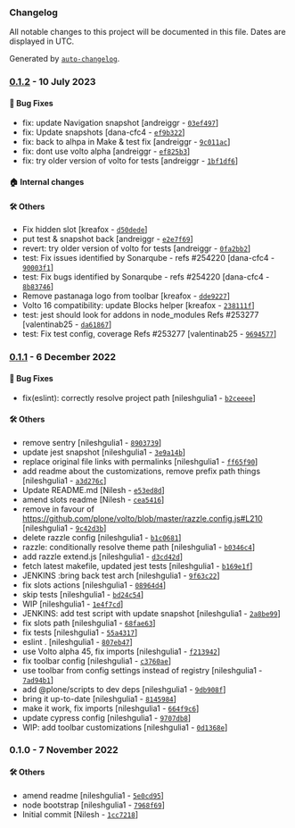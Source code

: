 ### Changelog

All notable changes to this project will be documented in this file. Dates are displayed in UTC.

Generated by [`auto-changelog`](https://github.com/CookPete/auto-changelog).

### [0.1.2](https://github.com/eea/volto-slots/compare/0.1.1...0.1.2) - 10 July 2023

#### :bug: Bug Fixes

- fix: update Navigation snapshot [andreiggr - [`03ef497`](https://github.com/eea/volto-slots/commit/03ef4979471109a368b0337362aae6e06d85a565)]
- fix: Update snapshots [dana-cfc4 - [`ef9b322`](https://github.com/eea/volto-slots/commit/ef9b3225e65ed475affda91af3bc2cd86f0d0d46)]
- fix: back to alhpa in Make & test fix [andreiggr - [`9c011ac`](https://github.com/eea/volto-slots/commit/9c011acccc683e9a01fe8afdfe543fd102248d9c)]
- fix: dont use volto alpha [andreiggr - [`ef825b3`](https://github.com/eea/volto-slots/commit/ef825b31746eb22acef0a10b70799af9dc8bcd8a)]
- fix: try older version of volto for tests [andreiggr - [`1bf1df6`](https://github.com/eea/volto-slots/commit/1bf1df6aea7a81eb43692264b0f96c3cd11f4158)]

#### :house: Internal changes


#### :hammer_and_wrench: Others

- Fix hidden slot [kreafox - [`d50dede`](https://github.com/eea/volto-slots/commit/d50dedee9a1e0c5f146cbb4e3cb6be09927fe1e0)]
- put test & snapshot back [andreiggr - [`e2e7f69`](https://github.com/eea/volto-slots/commit/e2e7f69f9bc5c6ce5bb4f732edf1b923a55be096)]
- revert: try older version of volto for tests [andreiggr - [`0fa2bb2`](https://github.com/eea/volto-slots/commit/0fa2bb246bab6d96ae75fc7025df752ff613ea3e)]
- test: Fix issues identified by Sonarqube - refs #254220 [dana-cfc4 - [`90003f1`](https://github.com/eea/volto-slots/commit/90003f13fd1f26b9a42c6efbedd116ea8df3483e)]
- test: Fix bugs identified by Sonarqube - refs #254220 [dana-cfc4 - [`8b83746`](https://github.com/eea/volto-slots/commit/8b83746e8527dacf0b5d9f56818416fe3464d511)]
- Remove pastanaga logo from toolbar [kreafox - [`dde9227`](https://github.com/eea/volto-slots/commit/dde9227838c87f225266dd777bd50e4637518aae)]
- Volto 16 compatibility: update Blocks helper [kreafox - [`238111f`](https://github.com/eea/volto-slots/commit/238111fab07f28cef1aa79556bc7a2950887db9b)]
- test: jest should look for addons in node_modules Refs #253277 [valentinab25 - [`da61867`](https://github.com/eea/volto-slots/commit/da6186737ece066b570a98e2dbe2364a348f67b1)]
- test: Fix test config, coverage Refs #253277 [valentinab25 - [`9694577`](https://github.com/eea/volto-slots/commit/96945777518097f6bfa922450d6af4a15d25a9ff)]
### [0.1.1](https://github.com/eea/volto-slots/compare/0.1.0...0.1.1) - 6 December 2022

#### :bug: Bug Fixes

- fix(eslint): correctly resolve project path [nileshgulia1 - [`b2ceeee`](https://github.com/eea/volto-slots/commit/b2ceeeee81dd770c70dad48e489516cdff0d7335)]

#### :hammer_and_wrench: Others

- remove sentry [nileshgulia1 - [`8903739`](https://github.com/eea/volto-slots/commit/8903739488fc8b659922333a74c7af1bc7ef9020)]
- update jest snapshot [nileshgulia1 - [`3e9a14b`](https://github.com/eea/volto-slots/commit/3e9a14bbcc4af79b1102174a99b0cb83626a64ff)]
- replace original file links with permalinks [nileshgulia1 - [`ff65f90`](https://github.com/eea/volto-slots/commit/ff65f90abf93309ca139bd3476a6b48125855a34)]
- add readme about the customizations, remove prefix path things [nileshgulia1 - [`a3d276c`](https://github.com/eea/volto-slots/commit/a3d276c66f7a3597159a29530b055bd7175d0f58)]
- Update README.md [Nilesh - [`e53ed8d`](https://github.com/eea/volto-slots/commit/e53ed8d5ed6e747ff7bd6f20596723798a94abb0)]
- amend slots readme [Nilesh - [`cea5416`](https://github.com/eea/volto-slots/commit/cea5416026f9ae5c8018872d4228718dcf721f23)]
- remove in favour of https://github.com/plone/volto/blob/master/razzle.config.js#L210 [nileshgulia1 - [`9c42d3b`](https://github.com/eea/volto-slots/commit/9c42d3b112a7918837f9fb421a83dd6243d6bf49)]
- delete razzle config [nileshgulia1 - [`b1c0681`](https://github.com/eea/volto-slots/commit/b1c06811ad746e1ce1a87feb85c5a0c1e27fe384)]
- razzle: conditionally resolve theme path [nileshgulia1 - [`b0346c4`](https://github.com/eea/volto-slots/commit/b0346c4fff5750b7c4dd2da8c2914ba5d0886442)]
- add razzle extend.js [nileshgulia1 - [`d3cd42d`](https://github.com/eea/volto-slots/commit/d3cd42dbc129cc7b91208d8693850f5aabec7cda)]
- fetch latest makefile, updated jest tests [nileshgulia1 - [`b169e1f`](https://github.com/eea/volto-slots/commit/b169e1f6a78d87cc2b4e5ff4faaf4f55d567435d)]
- JENKINS :bring back test arch [nileshgulia1 - [`9f63c22`](https://github.com/eea/volto-slots/commit/9f63c22120a6020c2c1675c3e4d20cef9fbe4796)]
- fix slots actions [nileshgulia1 - [`08964d4`](https://github.com/eea/volto-slots/commit/08964d4a7063b20eebe346532476f275c87b17ed)]
- skip tests [nileshgulia1 - [`bd24c54`](https://github.com/eea/volto-slots/commit/bd24c54cdbd89937a5a23b9e8d9256bc157495e2)]
- WIP [nileshgulia1 - [`1e4f7cd`](https://github.com/eea/volto-slots/commit/1e4f7cdda1402a0e7701c14987a3e71b978bcca8)]
- JENKINS: add test script with update snapshot [nileshgulia1 - [`2a8be99`](https://github.com/eea/volto-slots/commit/2a8be9943b5c6c5d55e719adfcfc414f1184bb2f)]
- fix slots path [nileshgulia1 - [`68fae63`](https://github.com/eea/volto-slots/commit/68fae6353eb70e0ef96ba9f25b43ac2f91682894)]
- fix tests [nileshgulia1 - [`55a4317`](https://github.com/eea/volto-slots/commit/55a4317bb0a2d61738c63317d5843655b0530d29)]
- eslint . [nileshgulia1 - [`807eb47`](https://github.com/eea/volto-slots/commit/807eb47a068232f53c0b18832bbf01a0f081dddc)]
- use Volto alpha 45, fix imports [nileshgulia1 - [`f213942`](https://github.com/eea/volto-slots/commit/f2139421288fe3cb38cd3e9f2c0dd1a8595495f4)]
- fix toolbar config [nileshgulia1 - [`c3760ae`](https://github.com/eea/volto-slots/commit/c3760aea78af82b4e54b9def4d3973eead064638)]
- use toolbar from config settings instead of registry [nileshgulia1 - [`7ad94b1`](https://github.com/eea/volto-slots/commit/7ad94b197b284134983146492179d5e159f8bf49)]
- add @plone/scripts to dev deps [nileshgulia1 - [`9db908f`](https://github.com/eea/volto-slots/commit/9db908f835dac5b70eae87fc71018da53d73789b)]
- bring it up-to-date [nileshgulia1 - [`8145984`](https://github.com/eea/volto-slots/commit/81459843700e6de67e77f5bd51182ea2d5bb5aa2)]
- make it work, fix imports [nileshgulia1 - [`664f9c6`](https://github.com/eea/volto-slots/commit/664f9c625d20bd0dcf63b2c3a2541d2a6776285c)]
- update cypress config [nileshgulia1 - [`9707db8`](https://github.com/eea/volto-slots/commit/9707db8e27f8fa07932ff460bfd57414e3b7eaa6)]
- WIP: add toolbar customizations [nileshgulia1 - [`0d1368e`](https://github.com/eea/volto-slots/commit/0d1368eb78d7d40d9de6fc69fe019ead78a22a9d)]
### 0.1.0 - 7 November 2022

#### :hammer_and_wrench: Others

- amend readme [nileshgulia1 - [`5e0cd95`](https://github.com/eea/volto-slots/commit/5e0cd9554c12225c63b1d96743927c6553729a0e)]
- node bootstrap [nileshgulia1 - [`7968f69`](https://github.com/eea/volto-slots/commit/7968f6918dd569173339139107162a2968136e30)]
- Initial commit [Nilesh - [`1cc7218`](https://github.com/eea/volto-slots/commit/1cc7218a66893e594353efcc6d99476e9fc067f1)]
